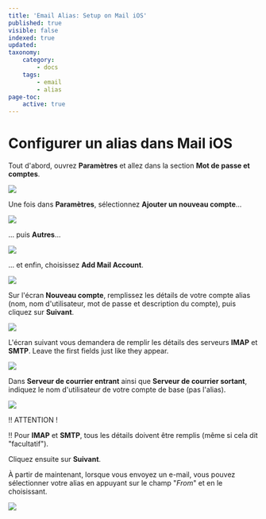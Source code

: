 ```yaml
---
title: 'Email Alias: Setup on Mail iOS'
published: true
visible: false
indexed: true
updated:
taxonomy:
    category:
        - docs
    tags:
        - email
        - alias
page-toc:
    active: true
---
```


# Configurer un alias dans Mail iOS

Tout d'abord, ouvrez **Paramètres** et allez dans la section **Mot de passe et comptes**.

![](en/identity_settings.png)

Une fois dans **Paramètres**, sélectionnez **Ajouter un nouveau compte**...

![](en/identity_settings2.png)

... puis **Autres**...

![](en/identity_settings3.png)

... et enfin, choisissez **Add Mail Account**.

![](en/identity_settings4.png)
<br>

Sur l'écran **Nouveau compte**, remplissez les détails de votre compte alias (nom, nom d'utilisateur, mot de passe et description du compte), puis cliquez sur **Suivant**.

![](en/identity_settings5.png)

L'écran suivant vous demandera de remplir les détails des serveurs **IMAP** et **SMTP**. Leave the first fields just like they appear.

![](en/identity_settings6.png)

Dans **Serveur de courrier entrant** ainsi que **Serveur de courrier sortant**, indiquez le nom d'utilisateur de votre compte de base (pas l'alias).

![](en/identity_settings7.png)

!! ATTENTION !

!! Pour **IMAP** et **SMTP**, tous les détails doivent être remplis (même si cela dit "facultatif").

Cliquez ensuite sur **Suivant**.

À partir de maintenant, lorsque vous envoyez un e-mail, vous pouvez sélectionner votre alias en appuyant sur le champ "*From*" et en le choisissant.

![](en/identity_settings8.png)
